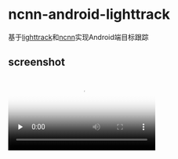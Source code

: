# ncnn-android-lighttrack

基于[lighttrack](https://github.com/researchmm/LightTrack)和[ncnn](https://github.com/Tencent/ncnn)实现Android端目标跟踪

## screenshot
<video id="video" controls="" preload="none" poster="封面">
      <source id="mp4" src="./demo.mp4" type="video/mp4">
</videos>
